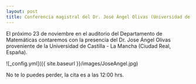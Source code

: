```yaml
---
layout: post
title: Conferencia magistral del Dr. José Ángel Olivas (Universidad de Castilla - La Mancha)
---
```


El próximo 23 de noviembre en el auditorio del Departamento de Matemáticas contaremos con la presencia del Dr. Jose Ángel Olivas proveniente de la Universidad de Castilla - La Mancha (Ciudad Real, España). 

![_config.yml]({{ site.baseurl }}/images/JoseAngel.jpg)

No te lo puedes perder, la cita es a las 12:00 hrs.
